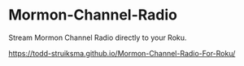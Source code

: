 Mormon-Channel-Radio
====================

Stream Mormon Channel Radio directly to your Roku. 

https://todd-struiksma.github.io/Mormon-Channel-Radio-For-Roku/
